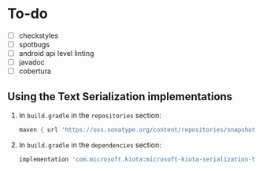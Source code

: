 # To-do

- [ ] checkstyles
- [ ] spotbugs
- [ ] android api level linting
- [ ] javadoc
- [ ] cobertura

## Using the Text Serialization implementations

1. In `build.gradle` in the `repositories` section:

    ```Groovy
    maven { url 'https://oss.sonatype.org/content/repositories/snapshots' }  
    ```

1. In `build.gradle` in the `dependencies` section:

    ```Groovy
    implementation 'com.microsoft.kiota:microsoft-kiota-serialization-text:0.0.3-SNAPSHOT'
    ```

